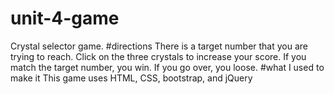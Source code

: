 # unit-4-game
Crystal selector game. 
#directions
There is a target number that you are trying to reach. Click on the three crystals to increase your score. If you match the target number, you win. If you go over, you loose.
#what I used to make it
This game uses HTML, CSS, bootstrap, and jQuery